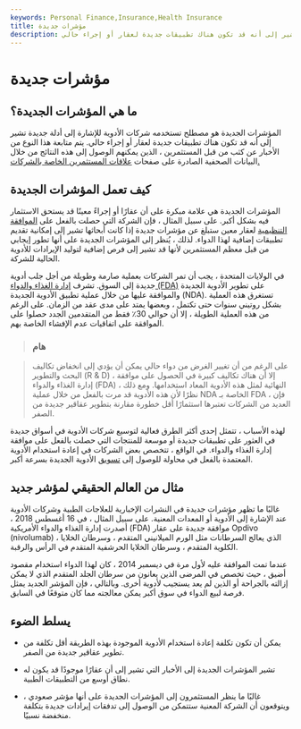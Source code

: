 ```yaml
---
keywords: Personal Finance,Insurance,Health Insurance
title: مؤشرات جديدة
description: المؤشرات الجديدة هو مصطلح يستخدم للإشارة إلى الأدلة التي تشير إلى أنه قد تكون هناك تطبيقات جديدة لعقار أو إجراء حالي.
---
```


# مؤشرات جديدة
## ما هي المؤشرات الجديدة؟

المؤشرات الجديدة هو مصطلح تستخدمه شركات الأدوية للإشارة إلى أدلة جديدة تشير إلى أنه قد تكون هناك تطبيقات جديدة لعقار أو إجراء حالي. يتم متابعة هذا النوع من الأخبار عن كثب من قبل المستثمرين ، الذين يمكنهم الوصول إلى هذه النتائج من خلال البيانات الصحفية الصادرة على صفحات [علاقات المستثمرين الخاصة بالشركات.](/investorrelations)

## كيف تعمل المؤشرات الجديدة

المؤشرات الجديدة هي علامة مبكرة على أن عقارًا أو إجراءً معينًا قد يستحق الاستثمار فيه بشكل أكبر. على سبيل المثال ، فإن الشركة التي حصلت بالفعل على [الموافقة التنظيمية](/regulated-market) لعقار معين ستبلغ عن مؤشرات جديدة إذا كانت أبحاثها تشير إلى إمكانية تقديم تطبيقات إضافية لهذا الدواء. لذلك ، يُنظر إلى المؤشرات الجديدة على أنها تطور إيجابي من قبل معظم المستثمرين لأنها قد تشير إلى فرص إضافية لتوليد الإيرادات للأدوية الحالية للشركة.

في الولايات المتحدة ، يجب أن تمر الشركات بعملية صارمة وطويلة من أجل جلب أدوية جديدة إلى السوق. تشرف [إدارة الغذاء والدواء (FDA)](/fda) على تطوير الأدوية الجديدة والموافقة عليها من خلال عملية تطبيق الأدوية الجديدة (NDA). تستغرق هذه العملية بشكل روتيني سنوات حتى تكتمل ، وبعضها يمتد على مدى عقد من الزمان. على الرغم من هذه العملية الطويلة ، إلا أن حوالي 30٪ فقط من المتقدمين الجدد حصلوا على الموافقة على اتفاقيات عدم الإفشاء الخاصة بهم.

> ### هام

> على الرغم من أن تغيير الغرض من دواء حالي يمكن أن يؤدي إلى انخفاض تكاليف البحث والتطوير (R & D) ، إلا أن هناك تكاليف كبيرة في الحصول على موافقة إدارة الغذاء والدواء (FDA) النهائية لمثل هذه الأدوية المعاد استخدامها. ومع ذلك ، نظرًا لأن هذه الأدوية قد مرت بالفعل من خلال عملية NDA الخاصة بـ FDA ، فإن العديد من الشركات تعتبرها استثمارًا أقل خطورة مقارنة بتطوير عقاقير جديدة من الصفر.

>

لهذه الأسباب ، تتمثل إحدى أكثر الطرق فعالية لتوسيع شركات الأدوية في أسواق جديدة في العثور على تطبيقات جديدة أو موسعة للمنتجات التي حصلت بالفعل على موافقة إدارة الغذاء والدواء. في الواقع ، تتخصص بعض الشركات في إعادة استخدام الأدوية المعتمدة بالفعل في محاولة للوصول إلى [تسويق](/commercialization) الأدوية الجديدة بسرعة أكبر.

## مثال من العالم الحقيقي لمؤشر جديد

غالبًا ما تظهر مؤشرات جديدة في النشرات الإخبارية للعلاجات الطبية وشركات الأدوية عند الإشارة إلى الأدوية أو المعدات المعنية. على سبيل المثال ، في 16 أغسطس 2018 ، أصدرت إدارة الغذاء والدواء الأمريكية (FDA) موافقة جديدة على عقار Opdivo (nivolumab) ، الذي يعالج السرطانات مثل الورم الميلانيني المتقدم ، وسرطان الخلايا الكلوية المتقدم ، وسرطان الخلايا الحرشفية المتقدم في الرأس والرقبة.

عندما تمت الموافقة عليه لأول مرة في ديسمبر 2014 ، كان لهذا الدواء استخدام مقصود أضيق ، حيث تخصص في المرضى الذين يعانون من سرطان الجلد المتقدم الذي لا يمكن إزالته بالجراحة أو الذين لم يعد يستجيب لأدوية أخرى. وبالتالي ، فإن المؤشر الجديد يمثل فرصة لبيع الدواء في سوق أكبر يمكن معالجته مما كان متوقعًا في السابق.

## يسلط الضوء

- يمكن أن تكون تكلفة إعادة استخدام الأدوية الموجودة بهذه الطريقة أقل تكلفة من تطوير عقاقير جديدة من الصفر.

- تشير المؤشرات الجديدة إلى الأخبار التي تشير إلى أن عقارًا موجودًا قد يكون له نطاق أوسع من التطبيقات الطبية.

- غالبًا ما ينظر المستثمرون إلى المؤشرات الجديدة على أنها مؤشر صعودي ، ويتوقعون أن الشركة المعنية ستتمكن من الوصول إلى تدفقات إيرادات جديدة بتكلفة منخفضة نسبيًا.

